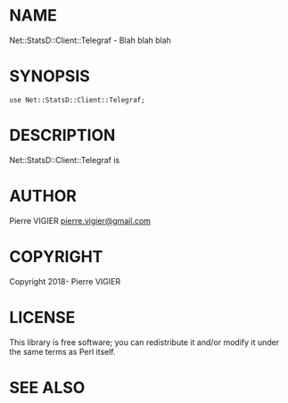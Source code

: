 # NAME

Net::StatsD::Client::Telegraf - Blah blah blah

# SYNOPSIS

    use Net::StatsD::Client::Telegraf;

# DESCRIPTION

Net::StatsD::Client::Telegraf is

# AUTHOR

Pierre VIGIER <pierre.vigier@gmail.com>

# COPYRIGHT

Copyright 2018- Pierre VIGIER

# LICENSE

This library is free software; you can redistribute it and/or modify
it under the same terms as Perl itself.

# SEE ALSO
